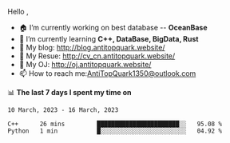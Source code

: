 
Hello , 

- 🏠 I’m currently working on best database -- **OceanBase**
- 🌱 I’m currently learning **C++, DataBase, BigData, Rust**
- 🔭 My blog:   http://blog.antitopquark.website/ 
- 👦 My Resue:  http://cv_cn.antitopquark.website/
- 🚉 My OJ:     http://oj.antitopquark.website/
- 📫 How to reach me:AntiTopQuark1350@outlook.com


📊 **The last 7 days I spent my time on** 

<!--START_SECTION:waka-->
```text
10 March, 2023 - 16 March, 2023

C++      26 mins         ███████████████████████░░   95.08 % 
Python   1 min           █░░░░░░░░░░░░░░░░░░░░░░░░   04.92 %
```
<!--END_SECTION:waka-->


